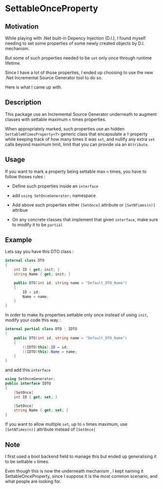 <!--@author Aurélien Pascal Maignan-->

<!--@date 17 August 2023-->

# SettableOnceProperty

## Motivation

While playing with .Net built-in Depency Injection (D.I.), I found myself needing to set some properties of some newly created objects by D.I. mechanism. 

But some of such properties needed to be `set` only once through runtime lifetime.

Since I have a lot of those properties, I ended up choosing to use the new .Net Incremental Source Generator tool to do so.

Here is what I came up with.

## Description

This package use an Incremental Source Generator underneath to augment classes with settable maximum `n` times properties.

When appropriately marked, such properties use an hidden `SettableNTimesProperty<T>` generic class that encapsulate a `T` property while keeping track of how many times it was `set`, and nullify any extra `set` calls beyond maximum limit, limit that you can provide via an `Attribute`.

## Usage

If you want to mark a property being settable max `n` times, you have to follow thoses rules :

* Define such properties inside an `interface`

* add `using SetOnceGenerator;` namespace

* Add above such properties either `[SetOnce]` attribute or `[SetNTimes(n)]` attribue

* On any concrete classes that implement that given `interface`, make sure to modify it to be `partial`

## Example

Lets say you have this DTO class :

```C#
internal class DTO
{
    int ID { get; init; }
    string Name { get; init; }

    public DTO(int id, string name = "Default_DTO_Name")
    {
        ID = id;
        Name = name;
    }
}
```

In order to make its properties settable only once instead of using `init`, modify your code this way :

```C#
internal partial class DTO : IDTO
{
    public DTO(int id, string name = "Default_DTO_Name")
    {
        ((IDTO)this).ID = id;
        ((IDTO)this).Name = name;
    }
}
```

and add this `interface`

```C#
using SetOnceGenerator;
public interface IDTO
{
    [SetOnce]
    int ID { get; set; }

    [SetOnce]
    string Name { get; set; }
}  
```

If you want to allow multiple `set`, up to `n` times maximum, use `[SetNTimes(n)]` attribute instead of `[SetOnce]`

## Note

I first used a bool backend field to manage this but ended up generalising it to be settable `n` times. 

Even though this is now the underneath mechanism , I kept naming it SettableOnceProperty, since I suppose it is the most common scenario, and what people are looking for.
